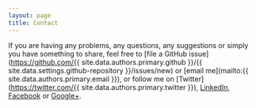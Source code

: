 ```yaml
---
layout: page
title: Contact
---
```


If you are having any problems, any questions, any suggestions or simply you have something to share, feel free to [file a GitHub issue](https://github.com/{{ site.data.authors.primary.github }}/{{ site.data.settings.github-repository }}/issues/new) or [email me](mailto:{{ site.data.authors.primary.email }}), or follow me on [Twitter](https://twitter.com/{{ site.data.authors.primary.twitter }}), [LinkedIn](http://www.linkedin.com/in/gfarfanb), [Facebook](https://facebook.com/gfarfanb.dev) or [Google+](https://plus.google.com/communities/107569955928985848857).
